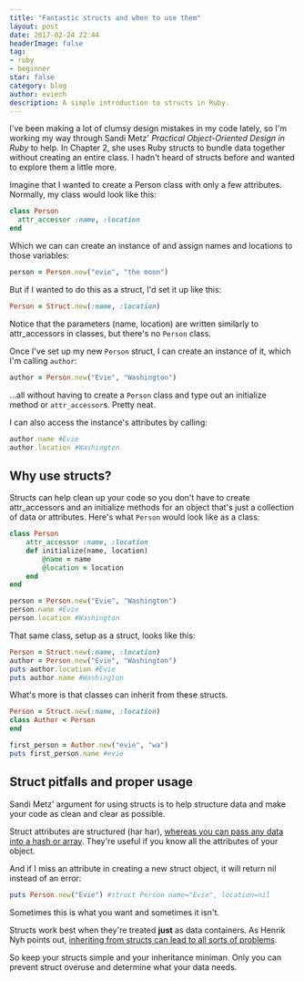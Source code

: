 ```yaml
---
title: "Fantastic structs and when to use them"
layout: post
date: 2017-02-24 22:44
headerImage: false
tag:
- ruby
- beginner
star: false
category: blog
author: eviech
description: A simple introduction to structs in Ruby.
---
```


I've been making a lot of clumsy design mistakes in my code lately, so I'm working my way through Sandi Metz' *Practical Object-Oriented Design in Ruby* to help. In Chapter 2, she uses Ruby structs to bundle data together without creating an entire class. I hadn't heard of structs before and wanted to explore them a little more. 

Imagine that I wanted to create a Person class with only a few attributes. Normally, my class would look like this:

```ruby
class Person
  attr_accessor :name, :location
end
````

Which we can can create an instance of and assign names and locations to those variables:

```ruby
person = Person.new("evie", "the moon")
```

But if I wanted to do this as a struct, I'd set it up like this: 

```ruby
Person = Struct.new(:name, :location)
```

Notice that the parameters (name, location) are written similarly to attr_accessors in classes, but there's no `Person` class.

Once I've set up my new `Person` struct, I can create an instance of it, which I'm calling `author`: 

```ruby
author = Person.new("Evie", "Washington")
```

...all without having to create a `Person` class and type out an initialize method or `attr_accessor`s. Pretty neat. 

I can also access the instance's attributes by calling:

```ruby
author.name #Evie
author.location #Washington
``` 

## Why use structs?
Structs can help clean up your code so you don't have to create attr_accessors and an initialize methods for an object that's just a collection of data or attributes.  Here's what `Person` would look like as a class: 

```ruby
class Person
	attr_accessor :name, :location
	def initialize(name, location)
		@name = name
		@location = location
	end
end

person = Person.new("Evie", "Washington")
person.name #Evie
person.location #Washington
```
That same class, setup as a struct, looks like this: 

```ruby
Person = Struct.new(:name, :location)
author = Person.new("Evie", "Washington")
puts author.location #Evie
puts author.name #Washington
```
What's more is that classes can inherit from these structs. 

```ruby
Person = Struct.new(:name, :location)
class Author < Person
end

first_person = Author.new("evie", "wa")
puts first_person.name #evie
```

## Struct pitfalls and proper usage
Sandi Metz' argument for using structs is to help structure data and make your code as clean and clear as possible. 

Struct attributes are structured (har har), [whereas you can pass any data into a hash or array](http://culttt.com/2015/04/15/working-with-structs-in-ruby/). They're useful if you know all the attributes of your object. 

And if I miss an attribute in creating a new struct object, it will return nil instead of an error:

```ruby
puts Person.new("Evie") #struct Person name="Evie", location=nil
```

Sometimes this is what you want and sometimes it isn't. 

Structs work best when they're treated **just** as data containers. As Henrik Nyh points out, [inheriting from structs can lead to all sorts of problems](https://thepugautomatic.com/2013/08/struct-inheritance-is-overused/). 

So keep your structs simple and your inheritance miniman. Only you can prevent struct overuse and determine what your data needs. 